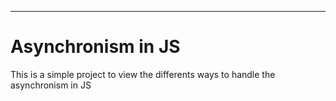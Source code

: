 *** 
# Asynchronism in JS
This is a simple project to view the differents ways to handle the asynchronism in JS
